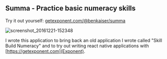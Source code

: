 ## Summa - Practice basic numeracy skills

Try it out yourself: [getexponent.com/@benkaiser/summa](https://getexponent.com/@benkaiser/summa)

![screenshot_20161221-152348](https://cloud.githubusercontent.com/assets/608054/21377299/a0525404-c791-11e6-8801-a6e5a7867ba6.png)

I wrote this application to bring back an old application I wrote called
"Skill Build Numeracy" and to try out writing react native applications with
[https://getexponent.com](Exponent).
